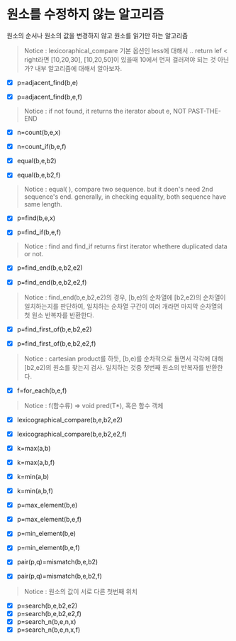 # 원소를 수정하지 않는 알고리즘
원소의 순서나 원소의 값을 변경하지 않고 원소를 읽기만 하는 알고리즘
>Notice : lexicoraphical_compare 기본 옵션인 less에 대해서 .. return lef < right라면 [10,20,30], [10,20,50]이 있을때 10에서 먼저 걸러져야 되는 것 아닌가? 내부 알고리즘에 대해서 알아보자.

- [x] p=adjacent_find(b,e)
- [x] p=adjacent_find(b,e,f)


>Notice : if not found, it returns the iterator about e, NOT PAST-THE-END


- [x] n=count(b,e,x)
- [x] n=count_if(b,e,f)


- [x] equal(b,e,b2)
- [x] equal(b,e,b2,f)


>Notice : equal( ), compare two sequence. but it doen's need 2nd sequence's end. generally, in checking equality, both sequence have same length.  


- [x] p=find(b,e,x)
- [x] p=find_if(b,e,f)


>Notice : find and find_if returns first iterator whethere duplicated data or not.


- [x] p=find_end(b,e,b2,e2)
- [x] p=find_end(b,e,b2,e2,f)


>Notice : find_end(b,e,b2,e2)의 경우, [b,e)의 순차열에 [b2,e2)의 순차열이 일치하는지를 판단하여, 일치하는 순차열 구간이 여러 개라면 마지막 순차열의 첫 원소 반복자를 반환한다.


- [x] p=find_first_of(b,e,b2,e2)
- [x] p=find_first_of(b,e,b2,e2,f)


>Notice : cartesian product를 하듯, [b,e)를 순차적으로 돌면서 각각에 대해 [b2,e2)의 원소를 찾는지 검사. 일치하는 것중 첫번째 원소의 반복자를 반환한다.


- [x] f=for_each(b,e,f)


>Notice : f(함수류) => void pred(T*), 혹은 함수 객체


- [x] lexicographical_compare(b,e,b2,e2)
- [x] lexicographical_compare(b,e,b2,e2,f)


- [x] k=max(a,b)
- [x] k=max(a,b,f)
- [x] k=min(a,b)
- [x] k=min(a,b,f)
- [x] p=max_element(b,e)
- [x] p=max_element(b,e,f)
- [x] p=min_element(b,e)
- [x] p=min_element(b,e,f)


- [x] pair(p,q)=mismatch(b,e,b2)
- [x] pair(p,q)=mismatch(b,e,b2,f)


>Notice : 원소의 값이 서로 다른 첫번째 위치


- [x] p=search(b,e,b2,e2)
- [x] p=search(b,e,b2,e2,f)
- [x] p=search_n(b,e,n,x)
- [x] p=search_n(b,e,n,x,f)
